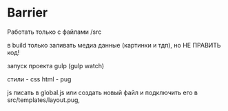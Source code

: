 # Barrier

Работать только с файлами /src

в build только заливать медиа данные (картинки и тдп), но НЕ ПРАВИТЬ код!

запуск проекта gulp (gulp watch)

стили - css
html - pug

js писать в global.js или создать новый файл и подключить его в src/templates/layout.pug,


